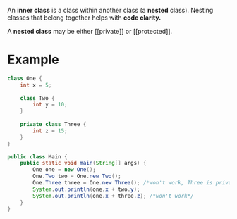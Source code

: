 An **inner class** is a class within another class (a **nested** class). Nesting classes that belong together helps with **code clarity.**

A **nested class** may be either [[private]] or [[protected]].

# Example

```java
class One {
	int x = 5;
	
	class Two {
		int y = 10;
	}
	
	private class Three {
		int z = 15;
	}
}

public class Main {
	public static void main(String[] args) {
		One one = new One();
		One.Two two = One.new Two();
		One.Three three = One.new Three(); /*won't work, Three is private*/
		System.out.println(one.x + two.y);
		System.out.println(one.x + three.z); /*won't work*/
	}
}
```
